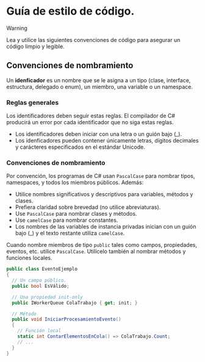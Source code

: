 # Guía de estilo de código.

> [!WARNING]
> Lea y utilice las siguientes convenciones de código para asegurar un código limpio
> y legible.

## Convenciones de nombramiento

Un **idenficador** es un nombre que se le asigna a un tipo 
(clase, interface, estructura, delegado o enum), un miembro, una variable o un namespace. 

### Reglas generales

Los identificadores deben seguir estas reglas. El compilador de C# producirá un error
por cada identificador que no siga estas reglas.

- Los identificadores deben iniciar con una letra o un guión bajo (_).
- Los idenficadores pueden contener únicamente letras, dígitos decimales y carácteres
especificados en el estándar Unicode.

### Convenciones de nombramiento

Por convención, los programas de C# usan `PascalCase` para nombrar tipos, namespaces, y 
todos los miembros públicos. Además:

- Utilice nombres significativos y descriptivos para variables, métodos y clases.
- Prefiera claridad sobre brevedad (no utilice abreviaturas).
- Use `PascalCase` para nombrar clases y métodos.
- Use `camelCase` para nombrar constantes.
- Los nombres de las variables de instancia privadas inician con un guión bajo (_) y
el texto restante utiliza `camelCase`.

Cuando nombre miembros de tipo `public` tales como campos, propiedades, eventos, etc. 
utilice `PascalCase`. Utilícelo también al nombrar métodos y funciones locales.
```cs
public class EventoEjemplo
{
  // Un campo público.
  public bool EsVálido;

  // Una propiedad init-only
  public IWorkerQueue ColaTrabajo { get; init; }

  // Método
  public void IniciarProcesamientoEvento()
  {
    // Función local
    static int ContarElementosEnCola() => ColaTrabajo.Count;
    // ...
  }
}
```
